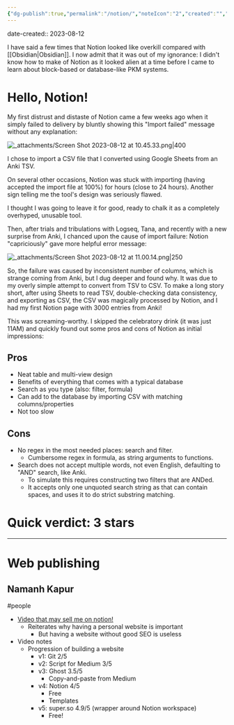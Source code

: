 ```yaml
---
{"dg-publish":true,"permalink":"/notion/","noteIcon":"2","created":"","updated":""}
---
```


date-created:: 2023-08-12

I have said a few times that Notion looked like overkill compared with [[Obsidian\|Obsidian]]. I now admit that it was out of my ignorance: I didn't know how to make of Notion as it looked alien at a time before I came to learn about block-based or database-like PKM systems.
# Hello, Notion!

My first distrust and distaste of Notion came a few weeks ago when it simply failed to delivery by bluntly showing this "Import failed" message without any explanation:

![_attachments/Screen Shot 2023-08-12 at 10.45.33.png|400](/img/user/_attachments/Screen%20Shot%202023-08-12%20at%2010.45.33.png)

I chose to import a CSV file that I converted using Google Sheets from an Anki TSV. 

On several other occasions, Notion was stuck with importing (having accepted the import file at 100%) for hours (close to 24 hours). Another sign telling me the tool's design was seriously flawed.

I thought I was going to leave it for good, ready to chalk it as a completely overhyped, unusable tool.

Then, after trials and tribulations with Logseq, Tana, and recently with a new surprise from Anki, I chanced upon the cause of import failure: Notion "capriciously" gave more helpful error message:

![_attachments/Screen Shot 2023-08-12 at 11.00.14.png|250](/img/user/_attachments/Screen%20Shot%202023-08-12%20at%2011.00.14.png)

So, the failure was caused by inconsistent number of columns, which is strange coming from Anki, but I dug deeper and found why. It was due to my overly simple attempt to convert from TSV to CSV. To make a long story short, after using Sheets to read TSV, double-checking data consistency, and exporting as CSV, the CSV was magically processed by Notion, and I had my first Notion page with 3000 entries from Anki!

This was screaming-worthy. I skipped the celebratory drink (it was just 11AM) and quickly found out some pros and cons of Notion as initial impressions:
## Pros
- Neat table and multi-view design
- Benefits of everything that comes with a typical database
- Search as you type (also: filter, formula)
- Can add to the database by importing CSV with matching columns/properties
- Not too slow
## Cons
- No regex in the most needed places: search and filter.
	- Cumbersome regex in formula, as string arguments to functions.
- Search does not accept multiple words, not even English, defaulting to "AND" search, like Anki.
	- To simulate this requires constructing two filters that are ANDed.
	- It accepts only one unquoted search string as that can contain spaces, and uses it to do strict substring matching. 
# Quick verdict: 3 stars

---
# Web publishing
## Namanh Kapur
#people
- [Video that may sell me on notion!](https://www.youtube.com/watch?v=8u45QMEn1o4)
	- Reiterates why having a personal website is important
		- But having a website without good SEO is useless
- Video notes
	- Progression of building a website
		- v1: Git 2/5
		- v2: Script for Medium 3/5
		- v3: Ghost 3.5/5
			- Copy-and-paste from Medium
		- v4: Notion 4/5
			- Free
			- Templates
		- v5: super.so 4.9/5 (wrapper around Notion workspace)
			- Free!

